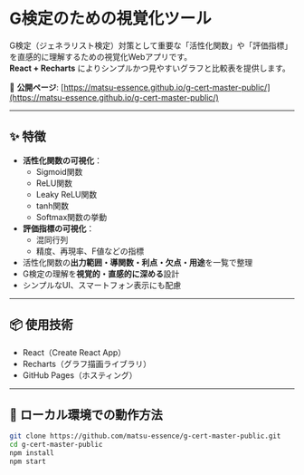 # G検定のための視覚化ツール

G検定（ジェネラリスト検定）対策として重要な「活性化関数」や「評価指標」を直感的に理解するための視覚化Webアプリです。  
**React + Recharts** によりシンプルかつ見やすいグラフと比較表を提供します。

🔗 **公開ページ**: [https://matsu-essence.github.io/g-cert-master-public/](https://matsu-essence.github.io/g-cert-master-public/)

---

## ✨ 特徴

- **活性化関数の可視化**：
  - Sigmoid関数
  - ReLU関数
  - Leaky ReLU関数
  - tanh関数
  - Softmax関数の挙動
- **評価指標の可視化**：
  - 混同行列
  - 精度、再現率、F値などの指標
- 活性化関数の**出力範囲・導関数・利点・欠点・用途**を一覧で整理
- G検定の理解を**視覚的・直感的に深める**設計
- シンプルなUI、スマートフォン表示にも配慮

---

## 📦 使用技術

- React（Create React App）
- Recharts（グラフ描画ライブラリ）
- GitHub Pages（ホスティング）

---

## 🚀 ローカル環境での動作方法

```bash
git clone https://github.com/matsu-essence/g-cert-master-public.git
cd g-cert-master-public
npm install
npm start

